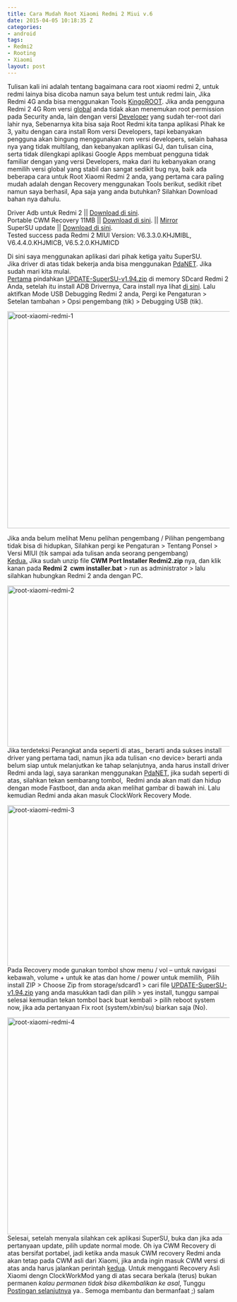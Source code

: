 ```yaml
---
title: Cara Mudah Root Xiaomi Redmi 2 Miui v.6
date: 2015-04-05 10:18:35 Z
categories:
- android
tags:
- Redmi2
- Rooting
- Xiaomi
layout: post
---
```


<p>Tulisan kali ini adalah tentang bagaimana cara root xiaomi redmi 2, untuk redmi lainya bisa dicoba namun saya belum test untuk redmi lain, Jika Redmi 4G anda bisa menggunakan Tools <a href="http://www.kingoapp.com/" target="_blank">KingoROOT</a>. Jika anda pengguna Redmi 2 4G Rom versi <a href="http://en.miui.com/download-261.html#371" target="_blank">global</a> anda tidak akan menemukan root permission pada Security anda, lain dengan versi <a href="http://en.miui.com/download-261.html#364" target="_blank">Developer</a> yang sudah ter-root dari lahir nya, Sebenarnya kita bisa saja Root Redmi kita tanpa aplikasi Pihak ke 3, yaitu dengan cara install Rom versi Developers, tapi kebanyakan pengguna akan bingung menggunakan rom versi developers, selain bahasa nya yang tidak multilang, dan kebanyakan aplikasi GJ, dan tulisan cina, serta tidak dilengkapi aplikasi Google Apps membuat pengguna tidak familiar dengan yang versi Developers, maka dari itu kebanyakan orang memilih versi global yang stabil dan sangat sedikit bug nya, baik ada beberapa cara untuk Root Xiaomi Redmi 2 anda, yang pertama cara paling mudah adalah dengan Recovery menggunakan Tools berikut, sedikit ribet namun saya berhasil, Apa saja yang anda butuhkan? Silahkan Download bahan nya dahulu.</p>
<p><span id="more-1583"></span>Driver Adb untuk Redmi 2 || <a href="http://androidxda.com/download-xiaomi-usb-drivers" target="_blank">Download di sini</a>.<br>
Portable CWM Recovery 11MB || <a href="http://ge.tt/api/1/files/3EQEMnD2/0/blob?download" target="_blank">Download di sini</a>. || <a href="http://d-h.st/fIar" target="_blank">Mirror</a><br>
SuperSU update || <a href="http://download.chainfire.eu/396/SuperSU/UPDATE-SuperSU-v1.94.zip?retrieve_file=1" target="_blank">Download di sini</a>.<br>
Tested success pada Redmi 2 MIUI Version: V6.3.3.0.KHJMIBL, V6.4.4.0.KHJMICB, V6.5.2.0.KHJMICD</p>
<p>Di sini saya menggunakan aplikasi dari pihak ketiga yaitu SuperSU.<br>
Jika driver di atas tidak bekerja anda bisa menggunakan <a href="http://pdanet.co/a/" target="_blank">PdaNET</a>. Jika sudah mari kita mulai.<br>
<span style="text-decoration: underline;">Pertama</span> pindahkan <a href="http://download.chainfire.eu/396/SuperSU/UPDATE-SuperSU-v1.94.zip?retrieve_file=1" rel="nofollow">UPDATE-SuperSU-v1.94.zip</a> di memory SDcard Redmi 2 Anda, setelah itu install ADB Drivernya, Cara install nya lihat <a href="http://androidxda.com/download-best-android-adb-driver" target="_blank">di sini</a>. Lalu aktifkan Mode USB Debugging Redmi 2 anda, Pergi ke Pengaturan &gt; Setelan tambahan &gt; Opsi pengembang (tik) &gt; Debugging USB (tik).</p>
<p><a href="https://eggoez.bitbucket.io/wp-content/uploads/2015/04/root-xiaomi-redmi-1.jpg" class="fancybox image"><img class="aligncenter wp-image-1575 size-full" src="https://eggoez.bitbucket.io/wp-content/uploads/2015/04/root-xiaomi-redmi-1.jpg" alt="root-xiaomi-redmi-1" width="772" height="492"></a></p>
<p>Jika anda belum melihat Menu pelihan pengembang / Pilihan pengembang tidak bisa di hidupkan, Silahkan pergi ke Pengaturan &gt; Tentang Ponsel &gt; Versi MIUI (tik sampai ada tulisan anda seorang pengembang)<br>
<span style="text-decoration: underline;">Kedua.</span> Jika sudah unzip file <strong><span class="filename">CWM Port Installer Redmi2.zip</span></strong> nya, dan klik kanan pada <strong>Redmi 2&nbsp; cwm installer.bat</strong> &gt; run as administrator &gt; lalu silahkan hubungkan Redmi 2 anda dengan PC.</p>
<p><a href="https://eggoez.bitbucket.io/wp-content/uploads/2015/04/root-xiaomi-redmi-2.jpg" class="fancybox image"><img class="aligncenter wp-image-1577 size-full" src="https://eggoez.bitbucket.io/wp-content/uploads/2015/04/root-xiaomi-redmi-2.jpg" alt="root-xiaomi-redmi-2" width="697" height="365"></a>Jika terdeteksi Perangkat anda seperti di atas,, berarti anda sukses install driver yang pertama tadi, namun jika ada tulisan &lt;no device&gt; berarti anda belum siap untuk melanjutkan ke tahap selanjutnya, anda harus install driver Redmi anda lagi, saya sarankan menggunakan <a href="https://drive.google.com/uc?id=0Bw8B2a85Qa1jbnpKMHNHbUszSlE" target="_blank">PdaNET</a>, jika sudah seperti di atas, silahkan tekan sembarang tombol,&nbsp; Redmi anda akan mati dan hidup dengan mode Fastboot, dan anda akan melihat gambar di bawah ini. Lalu kemudian Redmi anda akan masuk ClockWork Recovery Mode.</p>
<p><a href="https://eggoez.bitbucket.io/wp-content/uploads/2015/04/root-xiaomi-redmi-3.jpg" class="fancybox image"><img class="aligncenter wp-image-1578 size-full" src="https://eggoez.bitbucket.io/wp-content/uploads/2015/04/root-xiaomi-redmi-3.jpg" alt="root-xiaomi-redmi-3" width="697" height="365"></a>Pada Recovery mode gunakan tombol show menu / vol – untuk navigasi kebawah, volume + untuk ke atas dan home / power untuk memilih,&nbsp; Pilih install ZIP &gt; Choose Zip from storage/sdcard1 &gt; cari file <a href="http://download.chainfire.eu/396/SuperSU/UPDATE-SuperSU-v1.94.zip?retrieve_file=1" rel="nofollow">UPDATE-SuperSU-v1.94.zip</a> yang anda masukkan tadi dan pilih &gt; yes install, tunggu sampai selesai kemudian tekan tombol back buat kembali &gt; pilih reboot system now, jika ada pertanyaan Fix root (system/xbin/su) biarkan saja (No).</p>
<p><a href="https://eggoez.bitbucket.io/wp-content/uploads/2015/04/root-xiaomi-redmi-4.jpg" class="fancybox image"><img class="aligncenter wp-image-1580 size-full" src="https://eggoez.bitbucket.io/wp-content/uploads/2015/04/root-xiaomi-redmi-4.jpg" alt="root-xiaomi-redmi-4" width="772" height="492"></a><br>
Selesai, setelah menyala silahkan cek aplikasi SuperSU, buka dan jika ada pertanyaan update, pilih update normal mode. Oh iya CWM Recovery di atas bersifat portabel, jadi ketika anda masuk CWM recovery Redmi anda akan tetap pada CWM asli dari Xiaomi, jika anda ingin masuk CWM versi di atas anda harus jalankan perintah <span style="text-decoration: underline;">kedua</span>. Untuk mengganti Recovery Asli Xiaomi dengn ClockWorkMod yang di atas secara berkala (terus) bukan permanen <em>kalau permanen tidak bisa dikembalikan ke asal</em>, Tunggu <a href="https://eggoez.bitbucket.io/?p=1588">Postingan selanjutnya</a> ya.. Semoga membantu dan bermanfaat ;) salam</p>